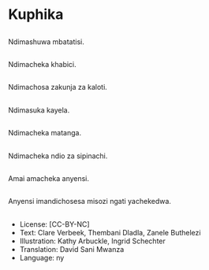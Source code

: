# Kuphika

##
Ndimashuwa mbatatisi.

##
Ndimacheka khabici.

##
Ndimachosa zakunja za kaloti.

##
Ndimasuka kayela.

##
Ndimacheka matanga.

##
Ndimacheka ndio za sipinachi.

##
Amai amacheka anyensi.

##
Anyensi imandichosesa misozi ngati yachekedwa.

##
* License: [CC-BY-NC]
* Text: Clare Verbeek, Thembani Dladla, Zanele Buthelezi
* Illustration: Kathy Arbuckle, Ingrid Schechter
* Translation: David Sani Mwanza
* Language: ny
